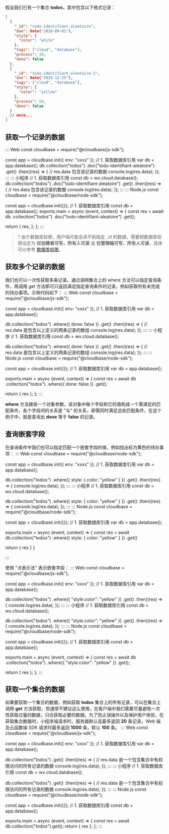 假设我们已有一个集合 **todos**，其中包含以下格式记录：

```json
[
  {
    "_id": "todo-identifiant-aleatoire",
    "due": Date("2018-09-01"),
    "style": {
      "color": "white"
    },
    "tags": ["cloud", "database"],
    "process": 20,
    "done": false
  },
  {
    "_id": "todo-identifiant-aleatoire-2",
    "due": Date("2018-12-25"),
    "tags": ["cloud", "database"],
    "style": {
      "color": "yellow"
    },
    "process": 50,
    "done": false
  }
  // more...
]
```

## 获取一个记录的数据
<dx-codeblock>
:::  Web
const cloudbase = require("@cloudbase/js-sdk");

const app = cloudbase.init({
  env: "xxxx"
});
// 1. 获取数据库引用
var db = app.database();
db.collection("todos")
  .doc("todo-identifiant-aleatoire")
  .get()
  .then((res) => {
    // res.data 包含该记录的数据
    console.log(res.data);
  });
:::
:::  小程序
// 1. 获取数据库引用
const db = wx.cloud.database();
db.collection("todos")
  .doc("todo-identifiant-aleatoire")
  .get()
  .then((res) => {
    // res.data 包含该记录的数据
    console.log(res.data);
  });
:::
:::  Node.js
const cloudbase = require("@cloudbase/node-sdk");

const app = cloudbase.init({});
// 1. 获取数据库引用
const db = app.database();
exports.main = async (event, context) => {
  const res = await db
    .collection("todos")
    .doc("todo-identifiant-aleatoire")
    .get();

  return {
    res,
  };
};
:::
</dx-codeblock>

>? 由于数据库权限，用户端可能会读不到指定 \_id 的数据，需要把数据库权限设定为 **仅创建者可写，所有人可读** 或 **仅管理端可写，所有人可读**，具体可以参考 [数据库权限](https://cloud.tencent.com/document/product/876/19369#.E6.9D.83.E9.99.90.E6.8E.A7.E5.88.B6)。

## 获取多个记录的数据

我们也可以一次性获取多条记录。通过调用集合上的 where 方法可以指定查询条件，再调用 get 方法即可只返回满足指定查询条件的记录，例如获取所有未完成的待办事项。示例代码如下：
<dx-codeblock>
:::  Web
const cloudbase = require("@cloudbase/js-sdk");

const app = cloudbase.init({
  env: "xxxx"
});
// 1. 获取数据库引用
var db = app.database();

db.collection("todos")
  .where({
    done: false
  })
  .get()
  .then((res) => {
    // res.data 是包含以上定义的两条记录的数组
    console.log(res.data);
  });
:::
:::  小程序
// 1. 获取数据库引用
const db = wx.cloud.database();

db.collection("todos")
  .where({
    done: false
  })
  .get()
  .then((res) => {
    // res.data 是包含以上定义的两条记录的数组
    console.log(res.data);
  });
:::
:::  Node.js
const cloudbase = require("@cloudbase/node-sdk");

const app = cloudbase.init({});
// 1. 获取数据库引用
var db = app.database();

exports.main = async (event, context) => {
  const res = await db
    .collection("todos")
    .where({
      done: false
    })
    .get();

  return {
    res
  };
};
:::
</dx-codeblock>

**where** 方法接收一个对象参数，该对象中每个字段和它的值构成一个需满足的匹配条件，各个字段间的关系是 "与" 的关系，即需同时满足这些匹配条件，在这个例子中，就是查询出 **done** 等于 **false** 的记录。

## 查询嵌套字段

在查询条件中我们也可以指定匹配一个嵌套字段的值，例如找出标为黄色的待办事项：
<dx-codeblock>
:::  Web
const cloudbase = require("@cloudbase/node-sdk");

const app = cloudbase.init({
  env: "xxxx"
});
// 1. 获取数据库引用
var db = app.database();

db.collection("todos")
  .where({
    style: {
      color: "yellow"
    }
  })
  .get()
  .then((res) => {
    console.log(res.data);
  });
:::
:::  小程序
// 1. 获取数据库引用
const db = wx.cloud.database();

db.collection("todos")
  .where({
    style: {
      color: "yellow"
    }
  })
  .get()
  .then((res) => {
    console.log(res.data);
  });
:::
:::  Node.js
const cloudbase = require("@cloudbase/node-sdk");

const app = cloudbase.init({});
// 1. 获取数据库引用
var db = app.database();

exports.main = async (event, context) => {
  const res = await db.collection("todos")
    .where({
      style: {
        color: "yellow"
      }
    })
    .get()

  return {
    res
  }
}

:::
</dx-codeblock>

使用 "点表示法" 表示嵌套字段：
<dx-codeblock>
:::  Web
const cloudbase = require("@cloudbase/js-sdk");

const app = cloudbase.init({
  env: "xxxx"
});
// 1. 获取数据库引用
var db = app.database();

db.collection("todos")
  .where({
    "style.color": "yellow"
  })
  .get()
  .then((res) => {
    console.log(res.data);
  });
:::
:::  小程序
// 1. 获取数据库引用
const db = wx.cloud.database();

db.collection("todos")
  .where({
    "style.color": "yellow"
  })
  .get()
  .then((res) => {
    console.log(res.data);
  });
:::
:::  Node.js
const cloudbase = require("@cloudbase/node-sdk");

const app = cloudbase.init({});
// 1. 获取数据库引用
const db = app.database();

exports.main = async (event, context) => {
  const res = await db
    .collection("todos")
    .where({
      "style.color": "yellow"
    })
    .get();

  return {
    res
  };
};
:::
</dx-codeblock>

## 获取一个集合的数据

如果要获取一个集合的数据，例如获取 **todos** 集合上的所有记录，可以在集合上调用 **get** 方法获取，但通常不建议这么使用，在客户端中我们需要尽量避免一次性获取过量的数据，只应获取必要的数据。为了防止误操作以及保护用户体验，在获取集合数据时，小程序端请求时，服务器默认且最多返回 **20** 条记录，Web 端及云函数端 SDK 请求时最多返回 **1000** 条，默认 **100** 条。
<dx-codeblock>
:::  Web
const cloudbase = require("@cloudbase/js-sdk");

const app = cloudbase.init({
  env: "xxxx"
});
// 1. 获取数据库引用
var db = app.database();

db.collection("todos")
  .get()
  .then((res) => {
    // res.data 是一个包含集合中有权限访问的所有记录的数据
    console.log(res.data);
  });
:::
:::  小程序
// 1. 获取数据库引用
const db = wx.cloud.database();

db.collection("todos")
  .get()
  .then((res) => {
    // res.data 是一个包含集合中有权限访问的所有记录的数据
    console.log(res.data);
  });
:::
:::  Node.js
const cloudbase = require("@cloudbase/node-sdk");

const app = cloudbase.init({});
// 1. 获取数据库引用
const db = app.database();

exports.main = async (event, context) => {
  const res = await db.collection("todos").get();
  return {
    res
  };
};
:::
</dx-codeblock>

